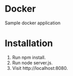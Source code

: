 # Docker
Sample docker application

# Installation
1. Run npm install.
2. Run node server.js.
3. Visit http://localhost:8080.

